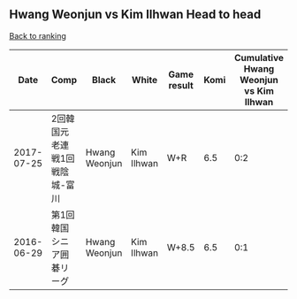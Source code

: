 ## Hwang Weonjun vs Kim Ilhwan Head to head

[Back to ranking](../../index.md)




| **Date** | **Comp** | **Black** | **White** | **Game result** | **Komi** | **Cumulative Hwang Weonjun vs Kim Ilhwan** | **Hwang Weonjun streak** | **Kim Ilhwan streak** | 
| --- | --- | --- | --- | --- | --- | --- | --- | --- |
| 2017-07-25 | 2回韓国元老連戦1回戦陰城-富川 | Hwang Weonjun | Kim Ilhwan | W+R | 6.5 | 0:2 | 0 | 2 | 
| 2016-06-29 | 第1回韓国シニア囲碁リーグ | Hwang Weonjun | Kim Ilhwan | W+8.5 | 6.5 | 0:1 | 0 | 1 |




